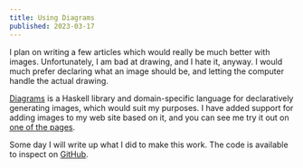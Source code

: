 ```yaml
---
title: Using Diagrams
published: 2023-03-17
---
```


I plan on writing a few articles which would really be much better with images.
Unfortunately, I am bad at drawing, and I hate it, anyway.
I would much prefer declaring what an image should be,
and letting the computer handle the actual drawing.

[Diagrams] is a Haskell library and domain-specific language for
declaratively generating images, which would suit my purposes.
I have added support for adding images to my web site based on it,
and you can see me try it out on [one of the pages](/article/technical/website/diagrams/trying-out).

Some day I will write up what I did to make this work.
The code is available to inspect
on [GitHub](https://github.com/chungyc/site-personal/blob/main/src/Web/Site/Rules/Diagram.hs).

[Diagrams]: https://diagrams.github.io/
